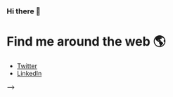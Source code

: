 ### Hi there 👋

<!--
**Ramzankhan123/Ramzankhan123** is a ✨ _special_ ✨ repository because its `README.md` (this file) appears on your GitHub profile.

Here are some ideas to get you started:

- 🔭 I’m currently working on React Native
- 🌱 I’m currently learning NodeJS
- 👯 I’m looking to collaborate on MERN Stack Development
- 💬 Ask me about ...
- 📫 How to reach me at <a href="ramzan86ali@gmail.com"> ramzan86ali@gmail.com 👋 </a>
- 😄 Pronouns: ...Anything
- ⚡ Fun fact : I have a thing for bodybuilding😋


<!-- ![](https://img.shields.io/badge/figma-0AC97F?style=for-the-badge&logo=figma&logoColor=white) -->

<h1> Find me around the web 🌎</h1>
<ul>
            <li><a href="https://twitter.com/ImRamzankhan">Twitter</a> </li>
            <li><a href="https://www.linkedin.com/in/ramzan-ali-9933ra/">LinkedIn</a> </li>
          
     
</ul>


-->
